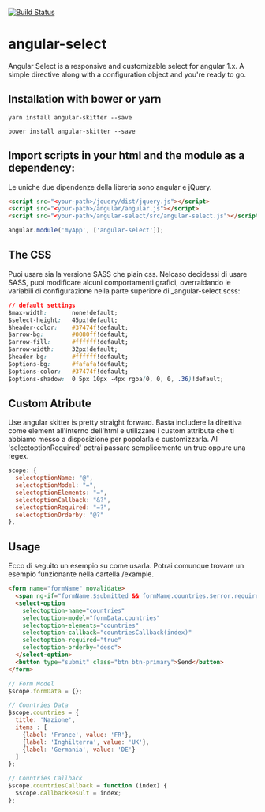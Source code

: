 [![Build Status](https://travis-ci.org/StefanoVollono/angular-select.svg?branch=master)](https://travis-ci.org/StefanoVollono/angular-select)

# angular-select
Angular Select is a responsive and customizable select for angular 1.x. A simple directive along with a configuration object and you're ready to go. 

## Installation with bower or yarn
`yarn install angular-skitter --save`

`bower install angular-skitter --save`

## Import scripts in your html and the module as a dependency:
Le uniche due dipendenze della libreria sono angular e jQuery.

```html
<script src="<your-path>/jquery/dist/jquery.js"></script>
<script src="<your-path>/angular/angular.js"></script>
<script src="<your-path>/angular-select/src/angular-select.js"></script>
 ```
 
 ```javascript
angular.module('myApp', ['angular-select']);
```
 
 ## The CSS
 Puoi usare sia la versione SASS che plain css. Nelcaso decidessi di usare SASS, puoi modificare alcuni comportamenti grafici, overraidando le variabili di configurazione nella parte superiore di _angular-select.scss:

```css
// default settings
$max-width:       none!default;
$select-height:   45px!default;
$header-color:    #37474f!default;
$arrow-bg:        #0080ff!default;
$arrow-fill:      #ffffff!default;
$arrow-width:     32px!default;
$header-bg:       #ffffff!default;
$options-bg:      #fafafa!default;
$options-color:   #37474f!default;
$options-shadow:  0 5px 10px -4px rgba(0, 0, 0, .36)!default;
```

## Custom Atribute
Use angular skitter is pretty straight forward. Basta includere la direttiva come element all'interno dell'html e utilizzare i custom attribute che ti abbiamo messo a disposizione per popolarla e customizzarla. Al 'selectoptionRequired' potrai passare semplicemente un true oppure una regex. 

```javascript
scope: {
  selectoptionName: "@",
  selectoptionModel: "=",
  selectoptionElements: "=",
  selectoptionCallback: "&?",
  selectoptionRequired: "=?",
  selectoptionOrderby: "@?"
},
```

## Usage
Ecco di seguito un esempio su come usarla. Potrai comunque trovare un esempio funzionante nella cartella /example.

```html
<form name="formName" novalidate>
  <span ng-if="formName.$submitted && formName.countries.$error.required">Required</span>
  <select-option
    selectoption-name="countries"
    selectoption-model="formData.countries"
    selectoption-elements="countries"
    selectoption-callback="countriesCallback(index)"        
    selectoption-required="true"
    selectoption-orderby="desc">
  </select-option>
  <button type="submit" class="btn btn-primary">Send</button>
</form>
```

```javascript
// Form Model
$scope.formData = {};

// Countries Data
$scope.countries = {
  title: 'Nazione',
  items : [
    {label: 'France', value: 'FR'},
    {label: 'Inghilterra', value: 'UK'},
    {label: 'Germania', value: 'DE'}
  ]
};

// Countries Callback
$scope.countriesCallback = function (index) {
  $scope.callbackResult = index;
};
```
